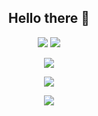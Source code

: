 <h2 align="center"> Hello there 👋</h2>
  
<p align="center"> 
  <a> <img src="https://github-readme-streak-stats.herokuapp.com/?user=ismxln&theme=dark" /> <img src="https://github-readme-stats.vercel.app/api/top-langs/?username=ismxln&layout=compact&theme=dark"  /> </a>
</p>

<p align="center"> 
   <a> <img src="https://www.codewars.com/users/mxln/badges/large"> </a>
</p>

<p align="center"> 
   <a> <img src="https://img.shields.io/badge/Python-14354C?style=for-the-badge&logo=python&logoColor=white"  /> </a>
</p>
   
<p align="center"> 
   <img src="https://komarev.com/ghpvc/?username=ismxln" />
</p>
   
  
<!--

<br
 <img src="https://img.shields.io/badge/Java-ED8B00?style=for-the-badge&logo=openjdk&logoColor=white"  /> 
<img src=""  /> <img src=""  /> <img src=""  /> <img src=""  /> <img src=""  /> <img src=""  />
https://github.com/hendrasob/badges

- 🔭 I’m currently working on python parsing *
- 🌱 I’m currently learning python parsing *
- 👯 I’m looking to collaborate on parsing n bots
- 🤔 I’m looking for help with python *
- 💬 Ask me about python *
- 📫 How to reach me: tg in profile.
-->
